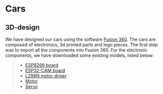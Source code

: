 # Cars

## 3D-design
We have designed our cars using the software [Fusion 360](https://www.autodesk.fr/products/fusion-360/overview?term=1-YEAR&tab=subscription). The cars are composed of electronics, 3d printed parts and lego pieces. The first step was to import all the components into Fusion 360. For the electronic components, we have downloaded some existing models, listed below:

>- [ESP8266 board]()
>- [ESP32-CAM board]()
>- [L298N motor driver]()
>- [Motor]()
>- [Servo]()
